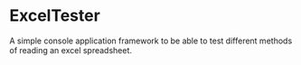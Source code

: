 # ExcelTester
A simple console application framework to be able to test different methods of reading an excel spreadsheet.
